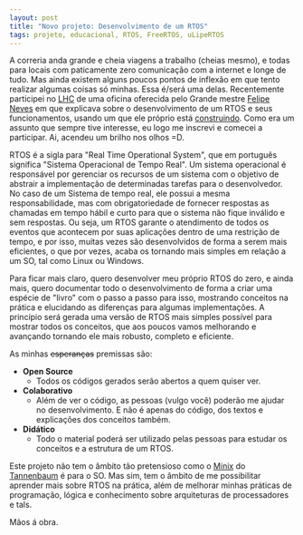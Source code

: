 ```yaml
---
layout: post
title: "Novo projeto: Desenvolvimento de um RTOS"
tags: projeto, educacional, RTOS, FreeRTOS, uLipeRTOS
---
```


A correria anda grande e cheia viagens a trabalho (cheias mesmo), e todas para locais com paticamente zero comunicação com a internet e longe de tudo. Mas ainda existem alguns poucos pontos de inflexão em que tento realizar algumas coisas só minhas. Essa é/será uma delas.
Recentemente participei no [LHC](https://lhc.net.br) de uma oficina oferecida pelo Grande mestre [Felipe Neves](https://www.embarcados.com.br/author/felipe-projetosterra-com-br/) em que explicava sobre o desenvolvimento de um RTOS e seus funcionamentos, usando um que ele próprio está [construindo](https://github.com/uLipe/uLipeRTOS). Como era um assunto que sempre tive interesse, eu logo me inscrevi e comecei a participar. Ai, acendeu um brilho nos olhos =D.

<!-- more -->

RTOS é a sigla para "Real Time Operational System", que em português significa "Sistema Operacional de Tempo Real". Um sistema operacional é responsável por gerenciar os recursos de um sistema com o objetivo de abstrair a implementação de determinadas tarefas para o desenvolvedor. No caso de um Sistema de tempo real, ele possui a mesma responsabilidade, mas com obrigatoriedade de fornecer respostas as chamadas em tempo hábil e curto para que o sistema não fique inválido e sem respostas. Ou seja, um RTOS garante o atendimento de todos os eventos que acontecem por suas aplicações dentro de uma restrição de tempo, e por isso, muitas vezes são desenvolvidos de forma a serem mais eficientes, o que por vezes, acaba os tornando mais simples em relação a um SO, tal como Linux ou Windows.

Para ficar mais claro, quero desenvolver meu próprio RTOS do zero, e ainda mais, quero documentar todo o desenvolvimento de forma a criar uma espécie de "livro" com o passo a passo para isso, mostrando conceitos na prática e elucidando as diferenças para algumas implementações. A princípio será gerada uma versão de RTOS mais simples possível para mostrar todos os conceitos, que aos poucos vamos melhorando e avançando tornando ele mais robusto, completo e eficiente.

As minhas <s>esperanças</s> premissas são:

* **Open Source**
  * Todos os códigos gerados serão abertos a quem quiser ver.
* **Colaborativo**
  * Além de ver o código, as pessoas (vulgo você) poderão me ajudar no desenvolvimento. E não é apenas do código, dos textos e explicações dos conceitos também.
* **Didático**
  * Todo o material poderá ser utilizado pelas pessoas para estudar os conceitos e a estrutura de um RTOS.

Este projeto não tem o âmbito tão pretensioso como o [Minix](https://pt.wikipedia.org/wiki/MINIX) do [Tannenbaum](https://pt.wikipedia.org/wiki/Andrew_Stuart_Tanenbaum) é para o SO. Mas sim, tem o âmbito de me possibilitar aprender mais sobre RTOS na prática, além de melhorar minhas práticas de programação, lógica e conhecimento sobre arquiteturas de processadores e tals.

Mãos á obra.